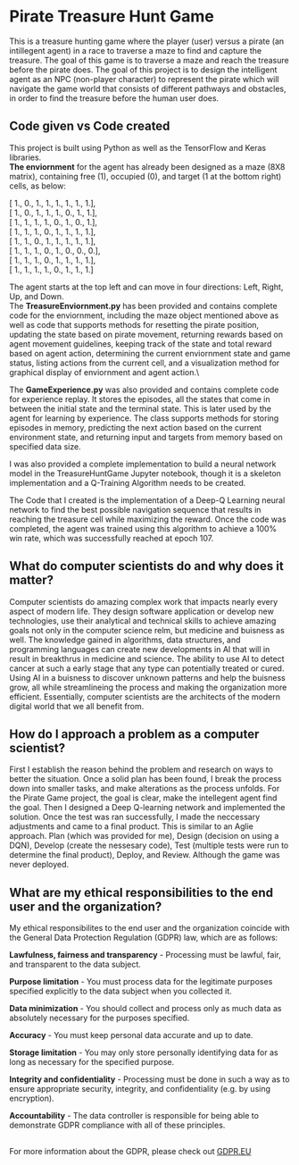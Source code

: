 # Pirate Treasure Hunt Game
This is a treasure hunting game where the player (user) versus a pirate (an intillegent agent) in a race to traverse a maze to find and capture the treasure. The goal of this game is to traverse a maze and reach the treasure before the pirate does. The goal of this project is to design the intelligent agent as an NPC (non-player character) to represent the pirate which will navigate the game world that consists of different pathways and obstacles, in order to find the treasure before the human user does. 
## Code given vs Code created
This project is built using Python as well as the TensorFlow and Keras libraries.\
**The enviornment** for the agent has already been designed as a maze (8X8 matrix), containing free (1), occupied (0), and target (1 at the bottom right) cells, as below:

 [ 1., 0., 1., 1., 1., 1., 1., 1.],\
 [ 1., 0., 1., 1., 1., 0., 1., 1.],\
 [ 1., 1., 1., 1., 0., 1., 0., 1.],\
 [ 1., 1., 1., 0., 1., 1., 1., 1.],\
 [ 1., 1., 0., 1., 1., 1., 1., 1.],\
 [ 1., 1., 1., 0., 1., 0., 0., 0.],\
 [ 1., 1., 1., 0., 1., 1., 1., 1.],\
 [ 1., 1., 1., 1., 0., 1., 1., 1.]

 The agent starts at the top left and can move in four directions: Left, Right, Up, and Down.\
 The **TreasureEnviornment.py** has been provided and contains complete code for the enviornment, including the maze object mentioned above as well as code that supports methods for resetting the pirate position, updating the state based on pirate movement, returning rewards based on agent movement guidelines, keeping track of the state and total reward based on agent action, determining the current enviornment state and game status, listing actions from the current cell, and a visualization method for graphical display of enviornment and agent action.\
 
 The **GameExperience.py** was also provided and contains complete code for experience replay. It stores the episodes, all the states that come in between the initial state and the terminal state. This is later used by the agent for learning by experience. The class supports methods for storing episodes in memory, predicting the next action based on the current environment state, and returning input and targets from memory based on specified data size.
 
 I was also provided a complete implementation to build a neural network model in the TreasureHuntGame Jupyter notebook, though it is a skeleton implementation and a Q-Training Algorithm needs to be created.
 
 The Code that I created is the implementation of a Deep-Q Learning neural network to find the best possible navigation sequence that results in reaching the treasure cell while maximizing the reward. Once the code was completed, the agent was trained using this algorithm to achieve a 100% win rate, which was successfully reached at epoch 107. 

## What do computer scientists do and why does it matter?
Computer scientists do amazing complex work that impacts nearly every aspect of modern life. They design software application or develop new technologies, use their analytical and technical skills to achieve amazing goals not only in the computer science relm, but medicine and buisness as well. The knowledge gained in algorithms, data structures, and programming languages can create new developments in AI that will in result in breakthrus in medicine and science. The ability to use AI to detect cancer at such a early stage that any type can potentially treated or cured. Using AI in a buisness to discover unknown patterns and help the buisness grow, all while streamlineing the process and making the organization more efficient. Essentially, computer scientists are the architects of the modern digital world that we all benefit from.

## How do I approach a problem as a computer scientist?
First I establish the reason behind the problem and research on ways to better the situation. Once a solid plan has been found, I break the process down into smaller tasks, and make alterations as the process unfolds. For the Pirate Game project, the goal is clear, make the intellegent agent find the goal. Then I designed a Deep Q-learning network and implemented the solution. Once the test was ran successfully, I made the neccessary adjustments and came to a final product. This is similar to an Aglie approach. Plan (which was provided for me), Design (decision on using a DQN), Develop (create the nessesary code), Test (multiple tests were run to determine the final product), Deploy, and Review. Although the game was never deployed. 

## What are my ethical responsibilities to the end user and the organization?
My ethical responsibilites to the end user and the organization coincide with the General Data Protection Regulation (GDPR) law, which are as follows:

**Lawfulness, fairness and transparency** - Processing must be lawful, fair, and transparent to the data subject.

**Purpose limitation** - You must process data for the legitimate purposes specified explicitly to the data subject when you collected it.

**Data minimization** - You should collect and process only as much data as absolutely necessary for the purposes specified.

**Accuracy** - You must keep personal data accurate and up to date.

**Storage limitation** - You may only store personally identifying data for as long as necessary for the specified purpose.

**Integrity and confidentiality** - Processing must be done in such a way as to ensure appropriate security, integrity, and confidentiality (e.g. by using encryption).

**Accountability** - The data controller is responsible for being able to demonstrate GDPR compliance with all of these principles.
##
For more information about the GDPR, please check out [GDPR.EU](https://gdpr.eu/)
